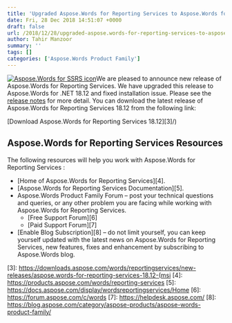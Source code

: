 ```yaml
---
title: 'Upgraded Aspose.Words for Reporting Services to Aspose.Words for .NET 18.12'
date: Fri, 28 Dec 2018 14:51:07 +0000
draft: false
url: /2018/12/28/upgraded-aspose.words-for-reporting-services-to-aspose.words-for-.net-18.12/
author: Tahir Manzoor
summary: ''
tags: []
categories: ['Aspose.Words Product Family']
---
```


[![Aspose.Words for SSRS icon][1]](https://products.aspose.com/words/reporting-services)We are pleased to announce new release of Aspose.Words for Reporting Services. We have upgraded this release to Aspose.Words for .NET 18.12 and fixed installation issue. Please see the [release notes][2] for more detail. You can download the latest release of Aspose.Words for Reporting Services 18.12 from the following link:

[Download Aspose.Words for Reporting Services 18.12][3]/)

## Aspose.Words for Reporting Services Resources

The following resources will help you work with Aspose.Words for Reporting Services :

*   [Home of Aspose.Words for Reporting Services][4].
*   [Aspose.Words for Reporting Services Documentation][5].
*   Aspose.Words Product Family Forum – post your technical questions and queries, or any other problem you are facing while working with Aspose.Words for Reporting Services.
    *   [Free Support Forum][6]
    *   [Paid Support Forum][7]
*   [Enable Blog Subscription][8] – do not limit yourself, you can keep yourself updated with the latest news on Aspose.Words for Reporting Services, new features, fixes and enhancement by subscribing to Aspose.Words blog.




[1]: https://blog.aspose.com/wp-content/uploads/sites/2/2013/08/aspose-Words-for-SSRS-e1377591486131.png "Aspose.Words for SSRS icon"
[2]: https://docs.aspose.com/display/wordsreportingservices/Aspose.Words+for+Reporting+Services+18.12+Release+Notes
[3]: https://downloads.aspose.com/words/reportingservices/new-releases/aspose.words-for-reporting-services-18.12-(msi
[4]: https://products.aspose.com/words/reporting-services
[5]: https://docs.aspose.com/display/wordsreportingservices/Home
[6]: https://forum.aspose.com/c/words
[7]: https://helpdesk.aspose.com/
[8]: https://blog.aspose.com/category/aspose-products/aspose-words-product-family/




